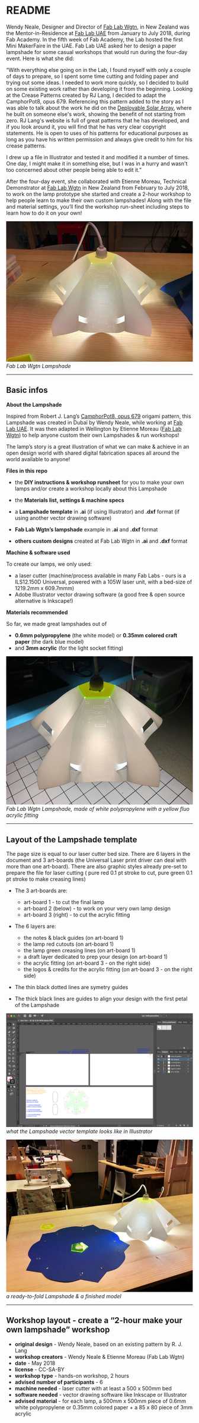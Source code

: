 # README

Wendy Neale, Designer and Director of [Fab Lab Wgtn](https://www.fablabwgtn.co.nz/), in New Zealand was the Mentor-in-Residence at [Fab Lab UAE](http://fablabuae.ae/) from January to July 2018, during Fab Academy. In the fifth week of Fab Academy, the Lab hosted the first Mini MakerFaire in the UAE. Fab Lab UAE asked her to design a paper lampshade for some casual workshops that would run during the four-day event. Here is what she did:


  “With everything else going on in the Lab, I found myself with only a couple of days to prepare, so I spent some time cutting and folding paper and trying out some ideas. I needed to work more quickly, so I decided to build on some existing work rather than developing it from the beginning. Looking at the Crease Patterns created by RJ Lang, I decided to adapt the CamphorPot8, opus 679. Referencing this pattern added to the story as I was able to talk about the work he did on the [Deployable Solar Array](https://compliantmechanisms.byu.edu/node/892), where he built on someone else's work, showing the benefit of not starting from zero. RJ Lang's website is full of great patterns that he has developed, and if you look around it, you will find that he has very clear copyright statements. He is open to uses of his patterns for educational purposes as long as you have his written permission and always give credit to him for his crease patterns.

  I drew up a file in Illustrator and tested it and modified it a number of times. One day, I might make it in something else, but I was in a hurry and wasn't too concerned about other people being able to edit it.”

After the four-day event, she collaborated with Etienne Moreau, Technical Demonstrator at [Fab Lab Wgtn](https://www.fablabwgtn.co.nz/) in New Zealand from February to July 2018, to work on the lamp prototype she started and create a 2-hour workshop to help people learn to make their own custom lampshades! Along with the file and material settings, you’ll find the workshop run-sheet including steps to learn how to do it on your own!

![](/images/image9.jpg)
*Fab Lab Wgtn Lampshade*

----------

## **Basic infos**

**About the Lampshade**

Inspired from Robert J. Lang’s [CamphorPot8, opus 679](http://www.langorigami.com/crease-pattern/camphorpot8-opus-679) origami pattern, this Lampshade was created in Dubaï by Wendy Neale, while working at [Fab Lab UAE](http://fablabuae.ae/). It was then adapted in Wellington by Etienne Moreau ([Fab Lab Wgtn](https://www.fablabwgtn.co.nz/)) to help anyone custom their own Lampshades & run workshops!

The lamp’s story is a great illustration of what we can make & achieve in an open design world with shared digital fabrication spaces all around the world available to anyone!


**Files in this repo**


  - the **DIY instructions & workshop runsheet** for you to make your own lamps and/or create a workshop locally about this Lampshade
  - the **Materials list, settings & machine specs**


  - a **Lampshade template** in **.ai** (if using Illustrator) and **.dxf** format (if using another vector drawing software)
  - **Fab Lab Wgtn’s lampshade** example in **.ai** and **.dxf** format
  - **others custom designs** created at Fab Lab Wgtn in **.ai** and **.dxf** format


**Machine & software used**

To create our lamps, we only used:

- a laser cutter (machine/process available in many Fab Labs - ours is a ILS12.150D Universal, powered with a 105W laser unit, with a bed-size of 1219.2mm x 609.7mmm)
- Adobe Illustrator vector drawing software (a good free & open source alternative is Inkscape!)


**Materials recommended**

So far, we made great lampshades out of

- **0.6mm polypropylene** (the white model) or **0.35mm colored craft paper** (the dark blue model)
- and **3mm acrylic** (for the light socket fitting)

![](/images/image1.jpg)
*Fab Lab Wgtn Lampshade, made of white polypropylene with a yellow fluo acrylic fitting*

----------
## **Layout of the Lampshade template**

The page size is equal to our laser cutter bed size. There are 6 layers in the document and 3 art-boards (the Universal Laser print driver can deal with more than one art-board). There are also graphic styles already pre-set to prepare the file for laser cutting ( pure red 0.1 pt stroke to cut, pure green 0.1 pt stroke to make creasing lines)


  - The 3 art-boards are:
    - art-board 1 - to cut the final lamp
    - art-board 2 (below) - to work on your very own lamp design
    - art-board 3 (right) - to cut the acrylic fitting

  - The 6 layers are:
    - the notes & black guides (on art-board 1)
    - the lamp red cutouts (on art-board 1)
    - the lamp green creasing lines (on art-board 1)
    - a draft layer dedicated to prep your design (on art-board 1)
    - the acrylic fitting (on art-board 3 - on the right side)
    - the logos & credits for the acrylic fitting (on art-board 3 - on the right side)


  - The thin black dotted lines are symetry guides
  - The thick black lines are guides to align your design with the first petal of the Lampshade

![](/images/image3.jpg)
*what the Lampshade vector template looks like in Illustrator*


![](/images/image5.jpg)
*a ready-to-fold Lampshade & a finished model*

----------
## **Workshop layout - create a “2-hour make your own lampshade” workshop**

  - **original design** - Wendy Neale, based on an existing pattern by R. J. Lang
  - **workshop creators** - Wendy Neale & Etienne Moreau (Fab Lab Wgtn)
  - **date** - May 2018
  - **license** - CC-SA-BY
  - **workshop type** - hands-on workshop, 2 hours
  - **advised number of participants** - 6
  - **machine needed** - laser cutter with at least a 500 x 500mm bed
  - **software needed** - vector drawing software like Inkscape or Illustrator
  - **advised material** - for each lamp, a 500mm x 500mm piece of 0.6mm white polypropylene or 0.35mm colored paper + a 85 x 80 piece of 3mm acrylic
